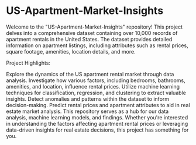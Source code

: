 # US-Apartment-Market-Insights
Welcome to the "US-Apartment-Market-Insights" repository! This project delves into a comprehensive dataset containing over 10,000 records of apartment rentals in the United States. The dataset provides detailed information on apartment listings, including attributes such as rental prices, square footage, amenities, location details, and more.

Project Highlights:

Explore the dynamics of the US apartment rental market through data analysis.
Investigate how various factors, including bedrooms, bathrooms, amenities, and location, influence rental prices.
Utilize machine learning techniques for classification, regression, and clustering to extract valuable insights.
Detect anomalies and patterns within the dataset to inform decision-making.
Predict rental prices and apartment attributes to aid in real estate market analysis.
This repository serves as a hub for our data analysis, machine learning models, and findings. Whether you're interested in understanding the factors affecting apartment rental prices or leveraging data-driven insights for real estate decisions, this project has something for you. 
